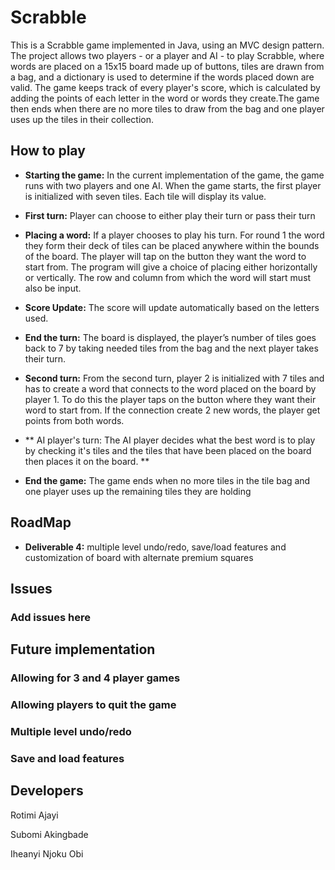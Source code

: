 # Scrabble
This is a Scrabble game implemented in Java, using an MVC design pattern. The project allows two players - or a player and AI - to play Scrabble, where words are placed on a 15x15 board made up of buttons, tiles are drawn from a bag, and a dictionary is used to determine if the words placed down are valid.
The game keeps track of every player's score, which is calculated by adding the points of each letter in the word or words they create.The game then ends when there are no more tiles to draw from the bag and one player uses up the tiles in their collection.

## How to play
- **Starting the game:** In the current implementation of the game, the game runs with two players and one AI. When the game starts, the first player is initialized with seven tiles. Each tile will display its value.

- **First turn:** Player can choose to either play their turn or pass their turn 

- **Placing a word:** If a player chooses to play his turn. For round 1 the word they form their deck of tiles can be placed anywhere within the bounds of the board. The player will tap on the button they want the word to start from. The program will give a choice of placing either horizontally or vertically. The row and column from which the word will start must also be input.

- **Score Update:** The score will update automatically based on the letters used.

- **End the turn:** The board is displayed, the player’s number of tiles goes back to 7 by taking needed tiles from the bag  and the next player takes their turn.

- **Second turn:** From the second turn, player 2 is initialized with 7 tiles and has to create a word that connects to the word placed on the board by player 1. To do this the player taps on the button where they want their word to start from. If the connection create 2 new words, the player get points from both words.
  
- ** AI player's turn: The AI player decides what the best word is to play by checking it's tiles and the tiles that have been placed on the board then places it on the board. **
  
- **End the game:** The game ends when no more tiles in the tile bag and one player uses up the remaining tiles they are holding
  
## RoadMap
- **Deliverable 4:** multiple level undo/redo, save/load features and customization of board with alternate premium squares

## Issues
### Add issues here


## Future implementation

### Allowing for 3 and 4 player games
### Allowing players to quit the game
### Multiple level undo/redo
### Save and load features

## Developers
Rotimi Ajayi

Subomi Akingbade

Iheanyi Njoku Obi


